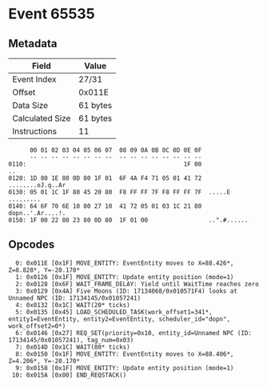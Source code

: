 # Event 65535

## Metadata

| Field           | Value    |
|-----------------|----------|
| Event Index     | 27/31    |
| Offset          | 0x011E   |
| Data Size       | 61 bytes |
| Calculated Size | 61 bytes |
| Instructions    | 11       |

```
      00 01 02 03 04 05 06 07  08 09 0A 0B 0C 0D 0E 0F
      -- -- -- -- -- -- -- --  -- -- -- -- -- -- -- --
0110:                                            1F 00                ..
0120: 1D 80 1E 80 0D 80 1F 01  6F 4A F4 71 05 01 41 72  ........oJ.q..Ar
0130: 05 01 1C 1F 80 45 20 80  F8 FF FF 7F F8 FF FF 7F  .....E .........
0140: 64 6F 70 6E 10 80 27 10  41 72 05 01 03 1C 21 80  dopn..'.Ar....!.
0150: 1F 00 22 80 23 80 0D 80  1F 01 00                 ..".#......     
```

## Opcodes

```
  0: 0x011E [0x1F] MOVE_ENTITY: EventEntity moves to X=88.426*, Z=8.828*, Y=-20.170*
  1: 0x0126 [0x1F] MOVE_ENTITY: Update entity position (mode=1)
  2: 0x0128 [0x6F] WAIT_FRAME_DELAY: Yield until WaitTime reaches zero
  3: 0x0129 [0x4A] Five Moons (ID: 17134068/0x010571F4) looks at Unnamed NPC (ID: 17134145/0x01057241)
  4: 0x0132 [0x1C] WAIT(20* ticks)
  5: 0x0135 [0x45] LOAD_SCHEDULED_TASK(work_offset1=341*, entity1=EventEntity, entity2=EventEntity, scheduler_id="dopn", work_offset2=0*)
  6: 0x0146 [0x27] REQ_SET(priority=0x10, entity_id=Unnamed NPC (ID: 17134145/0x01057241), tag_num=0x03)
  7: 0x014D [0x1C] WAIT(80* ticks)
  8: 0x0150 [0x1F] MOVE_ENTITY: EventEntity moves to X=88.406*, Z=4.206*, Y=-20.170*
  9: 0x0158 [0x1F] MOVE_ENTITY: Update entity position (mode=1)
 10: 0x015A [0x00] END_REQSTACK()
```
